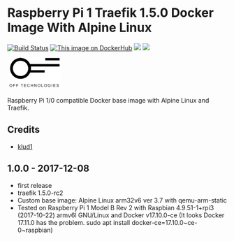 # Raspberry Pi 1 Traefik 1.5.0 Docker Image With Alpine Linux

[![Build Status](https://travis-ci.org/offtechnologies/docker-arm32v6-traefik.svg?branch=master)](travis-ci.org/offtechnologies/docker-arm32v6-traefik)
[![This image on DockerHub](https://img.shields.io/docker/pulls/offtechnologies/docker-arm32v6-traefik.svg)](https://hub.docker.com/r/offtechnologies/docker-arm32v6-traefik/)
[![](https://images.microbadger.com/badges/version/offtechnologies/docker-arm32v6-traefik.svg)](https://microbadger.com/images/offtechnologies/docker-arm32v6-traefik "Get your own version badge on microbadger.com")
[![](https://images.microbadger.com/badges/image/offtechnologies/docker-arm32v6-traefik.svg)](https://microbadger.com/images/offtechnologies/docker-arm32v6-traefik "Get your own image badge on microbadger.com")


[offtechurl]: https://offtechnologies.gthub.io

[![offtechnologies](https://raw.githubusercontent.com/offtechnologies/offtechnologies.github.io/master/logo.png)][offtechurl]

Raspberry Pi 1/0 compatible Docker base image with Alpine Linux and Traefik.

## Credits
- [klud1](https://github.com/go-traefik/traefik/issues/531#issuecomment-289451101)

## 1.0.0 - 2017-12-08
* first release
* traefik 1.5.0-rc2
* Custom base image: Alpine Linux arm32v6 ver 3.7 with qemu-arm-static
* Tested on Raspberry Pi 1 Model B Rev 2 with  Raspbian 4.9.51-1+rpi3 (2017-10-22) armv6l GNU/Linux and Docker v17.10.0-ce (It looks Docker 17.11.0 has the problem. sudo apt install docker-ce=17.10.0~ce-0~raspbian)

